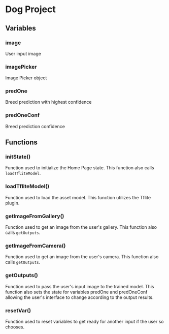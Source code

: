 # Dog Project

## Variables
### image
User input image
### imagePicker
Image Picker object
### predOne
Breed prediction with highest confidence
### predOneConf
Breed prediction confidence

## Functions
### initState()
Function used to initialize the Home Page state. This function also calls `loadTfliteModel`.

### loadTfliteModel()
Function used to load the asset model. This function utilizes the Tflite plugin.

### getImageFromGallery()
Function used to get an image from the user's gallery. This function also calls `getOutputs`.

### getImageFromCamera()
Function used to get an image from the user's camera. This function also calls `getOutputs`.

### getOutputs()
Function used to pass the user's input image to the trained model. This function also sets the state for variables predOne and predOneConf allowing the user's interface to change according to the output results.

### resetVar()
Function used to reset variables to get ready for another input if the user so chooses.
